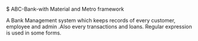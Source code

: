 $ ABC-Bank-with Material and Metro framework


A Bank Management system which keeps records of every customer, employee and admin .Also every transactions and loans. Regular expression is used in some forms. 
